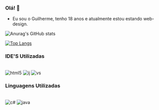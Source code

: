 ### Olá! 👋
 - Eu sou o Guilherme, tenho 18 anos e atualmente estou estando web-design.

![Anurag's GitHub stats](https://github-readme-stats.vercel.app/api?username=Guih-Sola&show_icons=true&theme=radical)

[![Top Langs](https://github-readme-stats.vercel.app/api/top-langs/?username=Guih-Sola&layout=compact)](https://github.com/anuraghazra/github-readme-stats)

### IDE'S Utilizadas
<div style="display": inline_block><br/>
            <img align="center" alt="html5" src="https://img.shields.io/badge/Eclipse-2C2255?style=for-the-badge&logo=eclipse&logoColor=white" />
            <img align="center" alt="ij" src="https://img.shields.io/badge/IntelliJ_IDEA-000000.svg?style=for-the-badge&logo=intellij-idea&logoColor=white" />
            <img align="center" alt="vs" src="https://img.shields.io/badge/Visual_Studio-5C2D91?style=for-the-badge&logo=visual%20studio&logoColor=white" />
            
</div>

### Linguagens Utilizadas
<div style="display": inline_block><br/>
            <img align="center" alt="c#" src="https://img.shields.io/badge/C%23-239120?style=for-the-badge&logo=c-sharp&logoColor=white" />
            <img align="center" alt="java" src="https://img.shields.io/badge/Java-ED8B00?style=for-the-badge&logo=openjdk&logoColor=white" />
            
</div>

